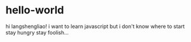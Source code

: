 # hello-world
hi langshengliao!
i want to learn javascript but i don't know where to start
stay hungry stay foolish...
